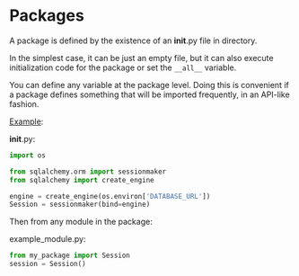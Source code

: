 Packages
========

A package is defined by the existence of an __init__.py file in directory.

In the simplest case, it can be just an empty file, but it can also execute initialization code for the package or set the `__all__` variable.

You can define any variable at the package level. Doing this is convenient if a package defines something that will be imported frequently, in an API-like fashion.

[Example](https://stackoverflow.com/a/18979314):

__init__.py:

```python
import os

from sqlalchemy.orm import sessionmaker
from sqlalchemy import create_engine

engine = create_engine(os.environ['DATABASE_URL'])
Session = sessionmaker(bind=engine)
```

Then from any module in the package:

example_module.py:
```python
from my_package import Session
session = Session()
```

